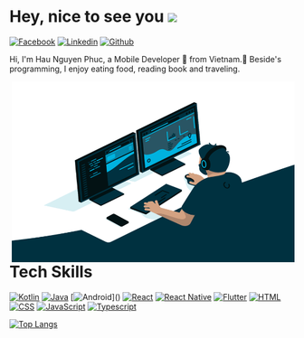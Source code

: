 # Hey, nice to see you <img src="https://media.giphy.com/media/hvRJCLFzcasrR4ia7z/giphy.gif" width="25px">
[![Facebook](https://img.shields.io/badge/facebook-%231877F2.svg?&style=for-the-badge&logo=facebook&logoColor=white)](https://www.facebook.com/hau.nguyenphuc.313/)
[![Linkedin](https://img.shields.io/badge/linkedin-%230077B5.svg?&style=for-the-badge&logo=linkedin&logoColor=white)](https://www.linkedin.com/in/hau-nguyen-phuc-444a0816b/)
[![Github](http://img.shields.io/badge/github-%231877F2.svg?&style=for-the-badge&logo=github&logoColor=white&color=black)](https://github.com/haunguyenphuc1110)

Hi, I'm Hau Nguyen Phuc, a Mobile Developer 🚀 from Vietnam.🙍 Beside's programming, I enjoy eating food, reading book and traveling.

  <img align="right" alt="GIF" src="https://github.com/haunguyenphuc1110/haunguyenphuc1110/blob/main/code.gif?raw=true" width="500" height="320" />

# Tech Skills

[![Kotlin](https://img.shields.io/badge/kotlin-%23FF5722.svg?&style=for-the-badge&logo=kotlin&logoColor=white)]()
[![Java](https://img.shields.io/badge/Java-%23FFac45.svg?&style=for-the-badge&logo=java&logoColor=white&color=yellow)]()
[![Android](https://img.shields.io/badge/android-teal.svg?&style=for-the-badge&logo=android&logoColor=white")]()
[![React](https://img.shields.io/badge/-React-45b8d8.svg?&style=for-the-badge&logo=react&logoColor=white)]()
[![React Native](https://img.shields.io/badge/-React-45b8d8.svg?&style=for-the-badge&logo=react&logoColor=white)]()
[![Flutter](https://img.shields.io/badge/flutter-teal.svg?&style=for-the-badge&logo=flutter&logoColor=white&color=blue)]()
[![HTML](https://img.shields.io/badge/HTML-%23FFac45.svg?&style=for-the-badge&logo=html5&logoColor=white&color=orange)]()
[![CSS](https://img.shields.io/badge/CSS-%23FFac45.svg?&style=for-the-badge&logo=css3&logoColor=white&color=blue)]()
[![JavaScript](https://img.shields.io/badge/JAVASCRIPT-%23FFac45.svg?&style=for-the-badge&logo=javascript&logoColor=white&color=yellow)]()
[![Typescript](https://img.shields.io/badge/-TypeScript-007ACC.svg?&style=for-the-badge&logo=typescript&logoColor=white)]()

[![Top Langs](https://github-readme-stats.vercel.app/api/top-langs/?username=haunguyenphuc1110&layout=compact&theme=vue&langs_count=10&show_icons=true)](https://github.com/haunguyenphuc1110)
